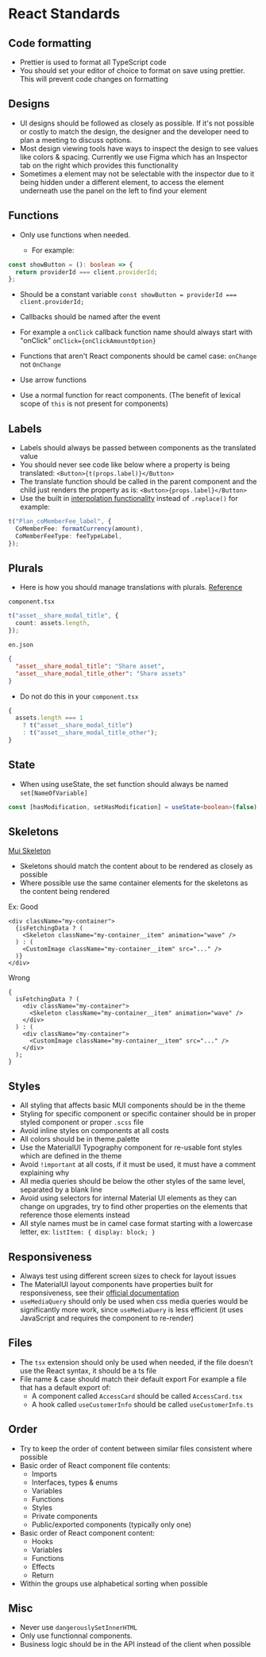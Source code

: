 # React Standards

## Code formatting

- Prettier is used to format all TypeScript code
- You should set your editor of choice to format on save using prettier. This will prevent code changes on formatting

## Designs

- UI designs should be followed as closely as possible. If it's not possible or costly to match the design, the designer and the developer need to plan a meeting to discuss options.
- Most design viewing tools have ways to inspect the design to see values like colors & spacing. Currently we use Figma which has an Inspector tab on the right which provides this functionality
- Sometimes a element may not be selectable with the inspector due to it being hidden under a different element, to access the element underneath use the panel on the left to find your element

## Functions

- Only use functions when needed.

  - For example:

```ts
const showButton = (): boolean => {
  return providerId === client.providerId;
};
```

- Should be a constant variable
  `const showButton = providerId === client.providerId;`
- Callbacks should be named after the event
- For example a `onClick` callback function name should always start with "onClick"
  `onClick={onClickAmountOption}`

- Functions that aren't React components should be camel case: `onChange` not `OnChange`
- Use arrow functions
- Use a normal function for react components. (The benefit of lexical scope of `this` is not present for components)

## Labels

- Labels should always be passed between components as the translated value
- You should never see code like below where a property is being translated:
  `<Button>{t(props.label)}</Button>`
- The translate function should be called in the parent component and the child just renders the property as is:
  `<Button>{props.label}</Button>`
- Use the built in [interpolation functionality](https://www.i18next.com/translation-function/interpolation) instead of `.replace()` for example:

```ts
t("Plan_coMemberFee_label", {
  CoMemberFee: formatCurrency(amount),
  CoMemberFeeType: feeTypeLabel,
});
```

## Plurals

- Here is how you should manage translations with plurals. [Reference](https://www.i18next.com/translation-function/plurals)

`component.tsx`

```ts
t("asset__share_modal_title", {
  count: assets.length,
});
```

`en.json`

```json
{
  "asset__share_modal_title": "Share asset",
  "asset__share_modal_title_other": "Share assets"
}
```

- Do not do this in your `component.tsx`

```ts
{
  assets.length === 1
    ? t("asset__share_modal_title")
    : t("asset__share_modal_title_other");
}
```

## State

- When using useState, the set function should always be named `set[NameOfVariable]`

```ts
const [hasModification, setHasModification] = useState<boolean>(false);
```

## Skeletons

[Mui Skeleton](https://mui.com/components/skeleton)

- Skeletons should match the content about to be rendered as closely as possible
- Where possible use the same container elements for the skeletons as the content being rendered

Ex:
Good

```tsx
<div className="my-container">
  {isFetchingData ? (
    <Skeleton className="my-container__item" animation="wave" />
  ) : (
    <CustomImage className="my-container__item" src="..." />
  )}
</div>
```

Wrong

```tsx
{
  isFetchingData ? (
    <div className="my-container">
      <Skeleton className="my-container__item" animation="wave" />
    </div>
  ) : (
    <div className="my-container">
      <CustomImage className="my-container__item" src="..." />
    </div>
  );
}
```

## Styles

- All styling that affects basic MUI components should be in the theme
- Styling for specific component or specific container should be in proper styled component or proper `.scss` file
- Avoid inline styles on components at all costs
- All colors should be in theme.palette
- Use the MaterialUI Typography component for re-usable font styles which are defined in the theme
- Avoid `!important` at all costs, if it must be used, it must have a comment explaining why
- All media queries should be below the other styles of the same level, separated by a blank line
- Avoid using selectors for internal Material UI elements as they can change on upgrades, try to find other properties on the elements that reference those elements instead
- All style names must be in camel case format starting with a lowercase letter, ex: `listItem: { display: block; }`

## Responsiveness

- Always test using different screen sizes to check for layout issues
- The MaterialUI layout components have properties built for responsiveness, see their [official documentation](https://mui.com/material-ui/guides/responsive-ui/)
- `useMediaQuery` should only be used when css media queries would be significantly more work, since `useMediaQuery` is less efficient (it uses JavaScript and requires the component to re-render)

## Files

- The `tsx` extension should only be used when needed, if the file doesn't use the React syntax, it should be a ts file
- File name & case should match their default export For example a file that has a default export of:
  - A component called `AccessCard` should be called `AccessCard.tsx`
  - A hook called `useCustomerInfo` should be called `useCustomerInfo.ts`

## Order

- Try to keep the order of content between similar files consistent where possible
- Basic order of React component file contents:
  - Imports
  - Interfaces, types & enums
  - Variables
  - Functions
  - Styles
  - Private components
  - Public/exported components (typically only one)
- Basic order of React component content:
  - Hooks
  - Variables
  - Functions
  - Effects
  - Return
- Within the groups use alphabetical sorting when possible

## Misc

- Never use `dangerouslySetInnerHTML`
- Only use functionnal components.
- Business logic should be in the API instead of the client when possible
